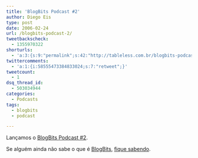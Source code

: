 ```yaml
---
title: 'BlogBits Podcast #2'
author: Diego Eis
type: post
date: 2006-02-24
url: /blogbits-podcast-2/
tweetbackscheck:
  - 1355970322
shorturls:
  - 'a:3:{s:9:"permalink";s:42:"http://tableless.com.br/blogbits-podcast-2";s:7:"tinyurl";s:26:"http://tinyurl.com/3auz2om";s:4:"isgd";s:19:"http://is.gd/Qds6Ko";}'
twittercomments:
  - 'a:1:{i:58555473384833024;s:7:"retweet";}'
tweetcount:
  - 1
dsq_thread_id:
  - 503034944
categories:
  - Podcasts
tags:
  - blogbits
  - podcast

---
```

Lançamos o [BlogBits Podcast #2][1].

Se alguém ainda não sabe o que é [BlogBits][2], [fique sabendo][3].

 [1]: http://blogbits.com.br/arquivo/blogbits-podcast-2
 [2]: http://www.blogbits.com.br/
 [3]: http://blogbits.com.br/sobre/
